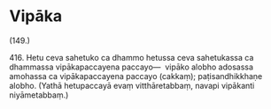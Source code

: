 

# Vipāka







(149.)

416\. Hetu ceva sahetuko ca dhammo hetussa ceva sahetukassa ca dhammassa vipākapaccayena paccayo—  vipāko alobho adosassa amohassa ca vipākapaccayena paccayo (cakkaṃ); paṭisandhikkhaṇe alobho. (Yathā hetupaccayā evaṃ vitthāretabbaṃ, navapi vipākanti niyāmetabbaṃ.)



